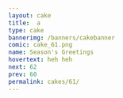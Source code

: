 ```yaml
---
layout: cake
title:  a
type: cake
bannerimg: /banners/cakebanner
comic: cake_61.png
name: Season's Greetings
hovertext: heh heh
next: 62
prev: 60
permalink: cakes/61/
---
```


